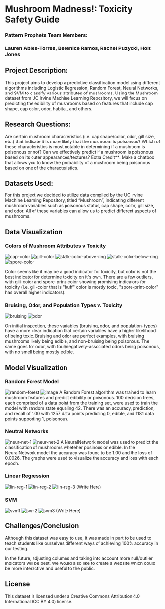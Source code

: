# Mushroom Madness!: Toxicity Safety Guide 
### Pattern Prophets Team Members: 
### Lauren Ables-Torres, Berenice Ramos, Rachel Puzycki, Holt Jones

## Project Description: 
This project aims to develop a predictive classification model using different algorithms including Logistic Regression, Random Forest, Neural Networks, and SVM to classify various attributes of mushrooms. Using the Mushroom dataset from UC Irvine Machine Learning Repository, we will focus on predicting the edibility of mushrooms based on features that include cap shape, cap color, odor, habitat, and others.

## Research Questions:
Are certain mushroom characteristics (i.e. cap shape/color, odor, gill size, etc.) that indicate it is more likely that the mushroom is poisonous? 
Which of these characteristics is most notable in determining if a mushroom is poisonous or not?
Can we effectively predict if a mushroom is poisonous based on its outer appearances/textures?
Extra Credit**: Make a chatbox that allows you to know the probability of a mushroom being poisonous based on one of the characteristics.

## Datasets Used: 
For this project we decided to utilize data compiled by the UC Irvine Machine Learning Repository, titled “Mushroom”, indicating different mushroom variables such as poisonous status, cap shape, color, gill size, and odor. All of these variables can allow us to predict different aspects of mushrooms.

## Data Visualization
### Colors of Mushroom Attributes v Toxicity
![cap-color](Images/cap-color.jpg) ![gill-color](Images/gill-color.jpg)
![stalk-color-above-ring](Images/stalk-color-above-ring.jpg) ![stalk-color-below-ring](Images/stalk-color-below-ring.jpg) 
![spore-color](Images/spore-color.jpg)

Color seems like it may be a good indicator for toxicity, but color is not the best indicator for determine toxicity on it's own. There are a few outliers, with gill-color and spore-print-color showing promising indicators for toxicity (i.e. gill-color that is "buff" color is mostly toxic, "spore-print-color" has overall higher indicators).

### Bruising, Odor, and Population Types v. Toxicity
![bruising](Images/bruising.jpg)
![odor](Images/odor.jpg)

On initial inspection, these variables (bruising, odor, and population-types) have a more clear indication that certain variables have a higher likelihood of being toxic. Bruising and odor are perfect examples, with bruising mushrooms likely being edible, and non-bruising being poisonous. The same goes for odor, with foul/negatively-associated odors being poisonous, with no smell being mostly edible.

## Model Visualization
### Random Forest Model
![random-forest](Images/random-forest.jpg)
![image](https://github.com/rachelpaczki/Mushroom-Madness/assets/152629824/2a28f4fe-ef2b-413f-b0bc-d4df83c9b6b4)
A Random Forest algorithm was trained to learn mushroom features and predict edibility or poisonous. 100 decision trees, each comprised of a data point from the training set, were used to train the model with random state equaling 42. There was an accuracy, prediction, and recall of 1.00 with 1257 data points predicting 0, edible, and 1181 data points supporting 1, poisonous. 

### Neutral Networks
![neur-net-1](Images/neutal-networks-1.jpg)
![neur-net-2](Images/neural-networks-2.jpg)
A NeuralNetwork model was used to predict the classification of mushrooms wheteher posinous or edible. In the NeuralNetwork model the accuracy was found to be 1.00 and the loss of 0.0026. The graphs were used to visualize the accuracy and loss with each epoch.

### Linear Regression
![lin-reg-1](Images/linear-regress-1.jpg)
![lin-reg-2](Images/linear-regress-2.jpg)
![lin-reg-3](Images/linear-regress-3.jpg)
(Write Here)

### SVM
![svm1](Images/svc1.jpg)
![svm2](Images/svc2.jpg)
![svm3](Images/svc3.jpg)
(Write Here)

## Challenges/Conclusion
Although this dataset was easy to use, it was made in part to be used to teach students like ourselves different ways of achieving 100% accuracy in our testing. 

In the future, adjusting columns and taking into account more null/outlier indicators will be best. We would also like to create a website which could be more interactive and useful to the public.

License
------------------------
This dataset is licensed under a Creative Commons Attribution 4.0 International (CC BY 4.0) license.
